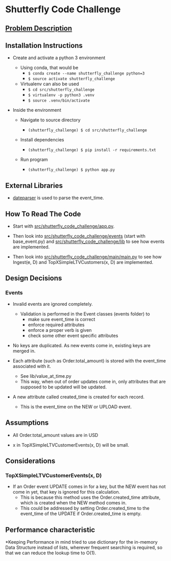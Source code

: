 Shutterfly Code Challenge
=========================

## [Problem Description](https://github.com/harikamireddi/Shutterfly_challenge/blob/master/PROBLEM_DESCRIPTION.md)

Installation Instructions
-------------------------

* Create and activate a python 3 environment
  * Using conda, that would be
    * `$ conda create --name shutterfly_challenge python=3`
    * `$ source activate shutterfly_challenge`
  * Virtualenv can also be used
    * `$ cd src/shutterfly_challenge`
    * `$ virtualenv -p python3 .venv`
    * `$ source .venv/bin/activate`

* Inside the environment

  * Navigate to source directory
    * `(shutterfly_challenge) $ cd src/shutterfly_challenge`

  * Install dependencies
    * `(shutterfly_challenge) $ pip install -r requirements.txt`

  * Run program
    * `(shutterfly_challenge) $ python app.py`

External Libraries
------------------

* [dateparser](https://pypi.python.org/pypi/dateparser) is used to parse the event_time.


How To Read The Code
--------------------

* Start with [src/shutterfly_code_challenge/app.py](https://github.com/harikamireddi/Shutterfly_challenge/blob/master/src/shutterfly_code_challenge/app.py).

* Then look into [src/shutterfly_code_challenge/events](https://github.com/harikamireddi/Shutterfly_challenge/tree/master/src/shutterfly_code_challenge/events) (start with base_event.py) and [src/shutterfly_code_challenge/lib](https://github.com/harikamireddi/Shutterfly_challenge/tree/master/src/shutterfly_code_challenge/lib) to see how events are implemented.

* Then look into [src/shutterfly_code_challenge/main/main.py](https://github.com/harikamireddi/Shutterfly_challenge/blob/master/src/shutterfly_code_challenge/main/main.py) to see how Ingest(e, D) and TopXSimpleLTVCustomers(x, D) are implemented.


Design Decisions
----------------

### Events

* Invalid events are ignored completely.
  * Validation is performed in the Event classes (events folder) to
    * make sure event_time is correct
    * enforce required attributes
    * enforce a proper verb is given
    * check some other event specific attributes


* No keys are duplicated. As new events come in, existing keys are merged in.

* Each attribute (such as Order.total_amount) is stored with the event_time associated with it.
  * See lib/value_at_time.py
  * This way, when out of order updates come in, only attributes that are supposed
    to be updated will be updated.

* A new attribute called created_time is created for each record.
  * This is the event_time on the NEW or UPLOAD event.

Assumptions
-----------

* All Order.total_amount values are in USD

* x in TopXSimpleLTVCustomerEvents(x, D) will be small.

Considerations
--------------

### TopXSimpleLTVCustomerEvents(x, D)

* If an Order event UPDATE comes in for a key, but the NEW event has not come in
  yet, that key is ignored for this calculation.
  * This is because this method uses the Order.created_time attribute, which is
    created when the NEW method comes in.
  * This could be addressed by setting Order.created_time to the event_time of
    the UPDATE if Order.created_time is empty.

Performance characteristic
--------------------------
*Keeping Performance in mind tried to use dictionary for the in-memory Data Structure instead of lists,
 wherever frequent searching is required, so that we can reduce the lookup time to O(1).